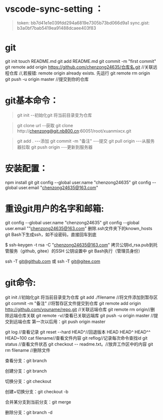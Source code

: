 # vscode-sync-setting ：
> token: bb7d41e1e039fdd294a6819e7305b73bd066d9a1
> sync.gist: b3a0bf7bab5419ea91488dcaee403f83

# git
git init 
touch README.md
git add README.md
git commit -m "first commit"
git remote add origin https://github.com/chenzong24635/仓库名.git   //关联远程仓库
  //,若报错: remote origin already exists. 先运行  git remote rm origin  	          
git push -u origin master  //提交到你的仓库



# git基本命令：

> git init  --初始化git 将当前目录变为仓库

> git clone url   --获取  git clone http://chenzong@git.nb800.cn:60051/root/xuanmixcx.git

> git add .    ---添加 
git commit  -m "备注"      ---提交 
git pull origin   ---从服务器拉取
git push origin  ---更新到服务器


# 安装配置：
npm install git
git config --global user.name "chenzong24635"
git config --global user.email "chenzong24635@163.com"



# 重设git用户的名字和邮箱:

git config --global user.name "chenzong24635"
git config --global user.email ""chenzong24635@163.com"
删除.ssh文件夹下的known_hosts 
git Bash下生成ssh，如不设密码，直接回车到底 

$ ssh-keygen -t rsa -C "chenzong24635@163.com"
拷贝公钥id_rsa.pub到托管服务（github, gitee）的SSH 公钥设置中 
git Bash执行（管理员身份） 

ssh -T git@github.com 或 ssh -T git@gitee.com 



# git命令:

git init  //初始化git  将当前目录变为仓库
git add ./filename  //将文件添加到暂存区
git commit -m "备注" //将暂存区文件提交到仓库
git remote add origin http://github.com/youname/repo.git //关联远端仓库
git remote rm origin//删除远端仓库关联
git remote -v//查看已关联远端库
git push -u origin master //提交到远端仓库 第一次以后用：git push origin master

git log //查看记录
git reset --hard HEAD^//回退版本 HEAD HEAD^  HEAD^^ HEAD~100
cat filename//查看文件内容
git reflog//记录每次命令查找id
git status //查看文件状态
git checkout -- readme.txt。//放弃工作区中的内容
git rm filename //删除文件


查看分支：git branch

创建分支：git branch <name>

切换分支：git checkout <name>

创建+切换分支：git checkout -b <name>

合并某分支到当前分支：git merge <name>

删除分支：git branch -d <name>
